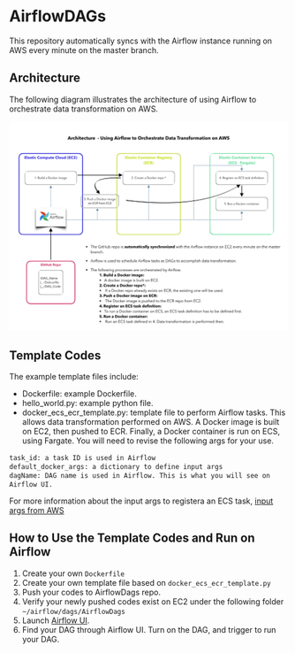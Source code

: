 # AirflowDAGs
This repository automatically syncs with the Airflow instance running on AWS every minute on the master branch.

## Architecture
The following diagram illustrates the architecture of using Airflow to orchestrate data transformation on AWS.


![System diagram for using Airflow on AWS](/image/airflow_v4.png)


## Template Codes
The example template files include:
* Dockerfile: example Dockerfile.
* hello_world.py: example python file.
* docker_ecs_ecr_template.py: template file to perform Airflow tasks. This allows data transformation performed on AWS. A Docker image is built on EC2, then pushed to ECR. Finally, a Docker container is run on ECS, using Fargate. You will need to revise the following args for your use.

``` 
task_id: a task ID is used in Airflow
default_docker_args: a dictionary to define input args
dagName: DAG name is used in Airflow. This is what you will see on Airflow UI.
```

For more information about the input args to registera an ECS task, 
[input args from AWS](https://boto3.amazonaws.com/v1/documentation/api/latest/reference/services/ecs.html#ECS.Client.register_task_definition)

## How to Use the Template Codes and Run on Airflow
1. Create your own ```Dockerfile```
1. Create your own template file based on  ```docker_ecs_ecr_template.py```
1. Push your codes to AirflowDags repo. 
1. Verify your newly pushed codes exist on EC2 under the following folder ``` ~/airflow/dags/AirflowDags ```
1. Launch [Airflow UI](https://fst-apc-airflow.agro.services/admin/).
1. Find your DAG through Airflow UI. Turn on the DAG, and trigger to run your DAG.
